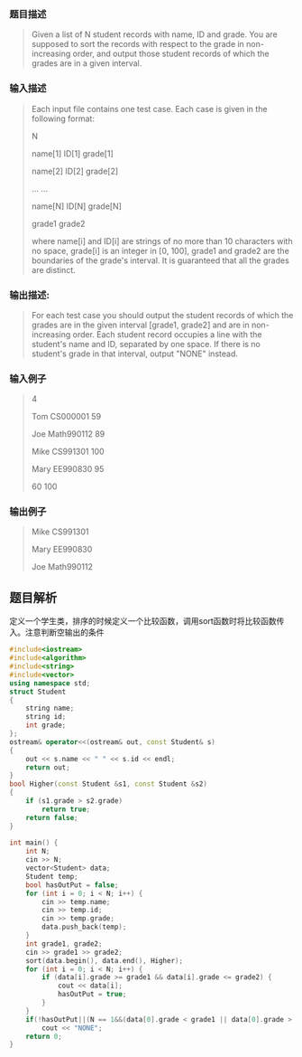 ### 题目描述

> Given a list of N student records with name, ID and grade. You are supposed to sort the records with respect to the grade in non-increasing order, and output those student records of which the grades are in a given interval.

### 输入描述

> Each input file contains one test case. Each case is given in the following format:
>
>N
>
>name[1] ID[1] grade[1]
>
>name[2] ID[2] grade[2]
>
>... ...
>
>name[N] ID[N] grade[N]
>
>grade1 grade2
>
>where name[i] and ID[i] are strings of no more than 10 characters with no space, grade[i] is an integer in [0, 100], grade1 and grade2 are the boundaries of the grade's interval. It is guaranteed that all the grades are distinct.

### 输出描述:
> For each test case you should output the student records of which the grades are in the given interval [grade1, grade2] and are in non-increasing order. Each student record occupies a line with the student's name and ID, separated by one space. If there is no student's grade in that interval, output "NONE" instead.

### 输入例子
> 4
> 
> Tom CS000001 59
> 
> Joe Math990112 89
> 
> Mike CS991301 100
> 
> Mary EE990830 95
> 
> 60 100

### 输出例子
> Mike CS991301
> 
> Mary EE990830
> 
> Joe Math990112

## 题目解析
定义一个学生类，排序的时候定义一个比较函数，调用sort函数时将比较函数传入。注意判断空输出的条件

```C++
#include<iostream>
#include<algorithm>
#include<string>
#include<vector>
using namespace std;
struct Student
{
    string name;
    string id;
    int grade;
};
ostream& operator<<(ostream& out, const Student& s)
{
    out << s.name << " " << s.id << endl;
    return out;
}
bool Higher(const Student &s1, const Student &s2)
{
    if (s1.grade > s2.grade)
        return true;
    return false;
}
 
int main() {
    int N;
    cin >> N;
    vector<Student> data;
    Student temp;
    bool hasOutPut = false;
    for (int i = 0; i < N; i++) {
        cin >> temp.name;
        cin >> temp.id;
        cin >> temp.grade;
        data.push_back(temp);
    }
    int grade1, grade2;
    cin >> grade1 >> grade2;
    sort(data.begin(), data.end(), Higher);
    for (int i = 0; i < N; i++) {
        if (data[i].grade >= grade1 && data[i].grade <= grade2) {
            cout << data[i];
            hasOutPut = true;
        }
    }
    if(!hasOutPut||(N == 1&&(data[0].grade < grade1 || data[0].grade > grade2)))
        cout << "NONE";
    return 0;
}
```